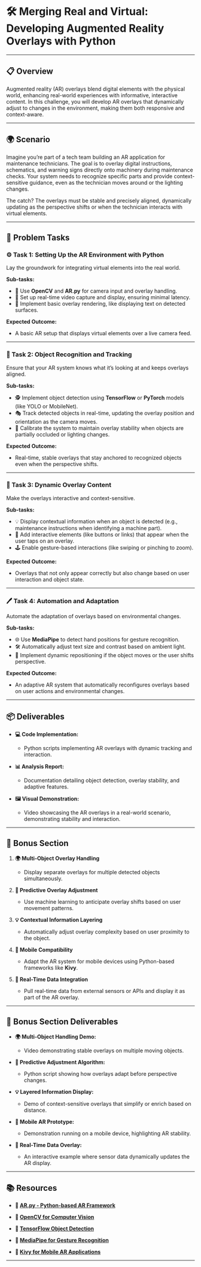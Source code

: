 # 🛠️ Merging Real and Virtual: Developing Augmented Reality Overlays with Python

---

## 📋 Overview
Augmented reality (AR) overlays blend digital elements with the physical world, enhancing real-world experiences with informative, interactive content. In this challenge, you will develop AR overlays that dynamically adjust to changes in the environment, making them both responsive and context-aware. 

---

## 🌍 Scenario
Imagine you’re part of a tech team building an AR application for maintenance technicians. The goal is to overlay digital instructions, schematics, and warning signs directly onto machinery during maintenance checks. Your system needs to recognize specific parts and provide context-sensitive guidance, even as the technician moves around or the lighting changes. 

The catch? The overlays must be stable and precisely aligned, dynamically updating as the perspective shifts or when the technician interacts with virtual elements.

---

## 📝 Problem Tasks

### ⚙️ Task 1: Setting Up the AR Environment with Python
Lay the groundwork for integrating virtual elements into the real world.

**Sub-tasks:**
- 📱 Use **OpenCV** and **AR.py** for camera input and overlay handling.
- 🎯 Set up real-time video capture and display, ensuring minimal latency.
- 📐 Implement basic overlay rendering, like displaying text on detected surfaces.

**Expected Outcome:**
- A basic AR setup that displays virtual elements over a live camera feed.

---

### 🔬 Task 2: Object Recognition and Tracking
Ensure that your AR system knows what it’s looking at and keeps overlays aligned.

**Sub-tasks:**
- 🕵️ Implement object detection using **TensorFlow** or **PyTorch** models (like YOLO or MobileNet).
- 🎭 Track detected objects in real-time, updating the overlay position and orientation as the camera moves.
- 📏 Calibrate the system to maintain overlay stability when objects are partially occluded or lighting changes.

**Expected Outcome:**
- Real-time, stable overlays that stay anchored to recognized objects even when the perspective shifts.

---

### 🔧 Task 3: Dynamic Overlay Content
Make the overlays interactive and context-sensitive.

**Sub-tasks:**
- 💡 Display contextual information when an object is detected (e.g., maintenance instructions when identifying a machine part).
- 🧭 Add interactive elements (like buttons or links) that appear when the user taps on an overlay.
- 🕹️ Enable gesture-based interactions (like swiping or pinching to zoom).

**Expected Outcome:**
- Overlays that not only appear correctly but also change based on user interaction and object state.

---

### 🖊️ Task 4: Automation and Adaptation
Automate the adaptation of overlays based on environmental changes.

**Sub-tasks:**
- 🌐 Use **MediaPipe** to detect hand positions for gesture recognition.
- 🛠️ Automatically adjust text size and contrast based on ambient light.
- 🔄 Implement dynamic repositioning if the object moves or the user shifts perspective.

**Expected Outcome:**
- An adaptive AR system that automatically reconfigures overlays based on user actions and environmental changes.

---

## 📦 Deliverables
- **💻 Code Implementation:**
  - Python scripts implementing AR overlays with dynamic tracking and interaction.

- **📊 Analysis Report:**
  - Documentation detailing object detection, overlay stability, and adaptive features.

- **🖼️ Visual Demonstration:**
  - Video showcasing the AR overlays in a real-world scenario, demonstrating stability and interaction.

---

## 🎁 Bonus Section
1. **🌍 Multi-Object Overlay Handling**
   - Display separate overlays for multiple detected objects simultaneously.

2. **🧠 Predictive Overlay Adjustment**
   - Use machine learning to anticipate overlay shifts based on user movement patterns.

3. **💡 Contextual Information Layering**
   - Automatically adjust overlay complexity based on user proximity to the object.

4. **📱 Mobile Compatibility**
   - Adapt the AR system for mobile devices using Python-based frameworks like **Kivy**.

5. **🔄 Real-Time Data Integration**
   - Pull real-time data from external sensors or APIs and display it as part of the AR overlay.

---

## 🏅 Bonus Section Deliverables
- **🌍 Multi-Object Handling Demo:**
  - Video demonstrating stable overlays on multiple moving objects.

- **🧠 Predictive Adjustment Algorithm:**
  - Python script showing how overlays adapt before perspective changes.

- **💡 Layered Information Display:**
  - Demo of context-sensitive overlays that simplify or enrich based on distance.

- **📱 Mobile AR Prototype:**
  - Demonstration running on a mobile device, highlighting AR stability.

- **🔄 Real-Time Data Overlay:**
  - An interactive example where sensor data dynamically updates the AR display.

---

## 📚 Resources

- **🔗 [AR.py - Python-based AR Framework](https://github.com/artoolkit/arpy)**

- **🔗 [OpenCV for Computer Vision](https://opencv.org/)**

- **🔗 [TensorFlow Object Detection](https://www.tensorflow.org/lite/models/object_detection/overview)**

- **🔗 [MediaPipe for Gesture Recognition](https://google.github.io/mediapipe/)**

- **🔗 [Kivy for Mobile AR Applications](https://kivy.org/)**

---
